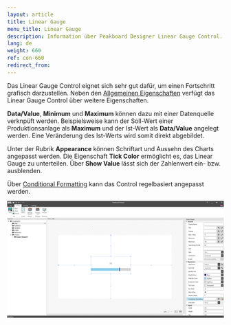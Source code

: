 ```yaml
---
layout: article
title: Linear Gauge
menu_title: Linear Gauge
description: Information über Peakboard Designer Linear Gauge Control.
lang: de
weight: 660
ref: con-660
redirect_from:
---
```


Das Linear Gauge Control eignet sich sehr gut dafür, um einen Fortschritt grafisch darzustellen.
Neben den [Allgemeinen Eigenschaften](https://help.peakboard.com/controls/de-allgemeine-eigenschaften.html) verfügt das Linear Gauge Control über weitere Eigenschaften.

**Data/Value**, **Minimum** und **Maximum** können dazu mit einer Datenquelle verknpüft werden.
Beispielsweise kann der Soll-Wert einer Produktionsanlage als **Maximum** und der Ist-Wert als **Data/Value** angelegt werden.
Eine Veränderung des Ist-Werts wird somit direkt abgebildet.

Unter der Rubrik **Appearance** können Schriftart und Aussehn des Charts angepasst werden.
Die Eigenschaft **Tick Color** ermöglicht es, das Linear Gauge zu unterteilen.
Über **Show Value** lässt sich der Zahlenwert ein- bzw. ausblenden.

Über [Conditional Formatting](/controls/de-cf.html) kann das Control regelbasiert angepasst werden.

![linear gauge](/assets/images/Controls/lineargauge/lineargauge01.png)